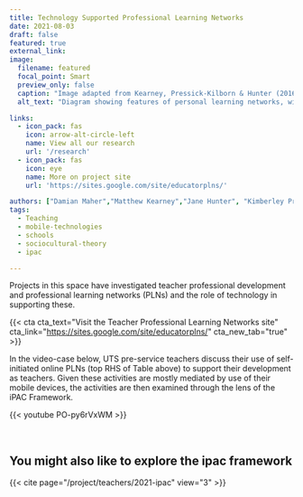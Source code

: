 ```yaml
---
title: Technology Supported Professional Learning Networks
date: 2021-08-03
draft: false
featured: true
external_link: 
image:
  filename: featured
  focal_point: Smart
  preview_only: false
  caption: "Image adapted from Kearney, Pressick-Kilborn & Hunter (2016, p.31) in Kearney, Maher & Pham (2019, p.32)"
  alt_text: "Diagram showing features of personal learning networks, within school, and beyond, with segments including teacher organisations, other organisations, experts of various kinds, and teacher professionals of various kinds" 

links:
  - icon_pack: fas
    icon: arrow-alt-circle-left
    name: View all our research
    url: '/research'
  - icon_pack: fas
    icon: eye
    name: More on project site
    url: 'https://sites.google.com/site/educatorplns/'

authors: ["Damian Maher","Matthew Kearney","Jane Hunter", "Kimberley Pressick-Killborn"]
tags: 
  - Teaching
  - mobile-technologies
  - schools
  - sociocultural-theory
  - ipac

---
```


Projects in this space have investigated teacher professional development and professional learning networks (PLNs) and the role of technology in supporting these. 

{{< cta cta_text="Visit the Teacher Professional Learning Networks site" cta_link="https://sites.google.com/site/educatorplns/" cta_new_tab="true" >}}
    
In the video-case below, UTS pre-service teachers discuss their use of self-initiated online PLNs (top RHS of Table above) to support their development as teachers. Given these activities are mostly mediated by use of their mobile devices, the activities are then examined through the lens of the iPAC Framework.

{{< youtube PO-py6rVxWM >}}

<br>

## You might also like to explore the ipac framework 

{{< cite page="/project/teachers/2021-ipac" view="3" >}}

